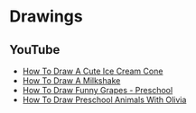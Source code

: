 # Drawings
## YouTube
* [How To Draw A Cute Ice Cream Cone](https://www.youtube.com/watch?v=UW6H5dAPuhY)
* [How To Draw A Milkshake](https://www.youtube.com/watch?v=ATEKkx159RY)
* [How To Draw Funny Grapes - Preschool](https://www.youtube.com/watch?v=HJhAfnTwV1o)
* [How To Draw Preschool Animals With Olivia](https://www.youtube.com/watch?v=G_mVY3M8ceQ)
